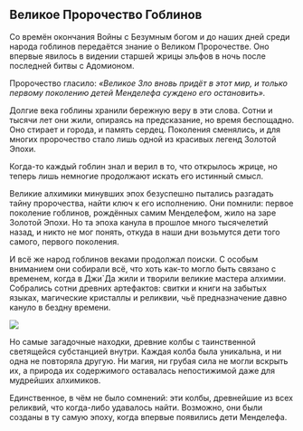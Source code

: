 ## Великое Пророчество Гоблинов
Со времён окончания Войны с Безумным богом и до наших дней среди народа гоблинов передаётся знание о Великом Пророчестве. Оно впервые явилось в видении старшей жрицы эльфов в ночь после последней битвы с Адомионом.

Пророчество гласило: *«Великое Зло вновь придёт в этот мир, и только первому поколению детей Менделефа суждено его остановить».*

Долгие века гоблины хранили бережную веру в эти слова. Сотни и тысячи лет они жили, опираясь на предсказание, но время беспощадно. Оно стирает и города, и память сердец. Поколения сменялись, и для многих пророчество стало лишь одной из красивых легенд Золотой Эпохи.

Когда-то каждый гоблин знал и верил в то, что открылось жрице, но теперь лишь немногие продолжают искать его истинный смысл.

Великие алхимики минувших эпох безуспешно пытались разгадать тайну пророчества, найти ключ к его исполнению. Они помнили: первое поколение гоблинов, рождённых самим Менделефом, жило на заре Золотой Эпохи. Но та эпоха канула в прошлое много тысячелетий назад, и никто не мог понять, откуда в наши дни возьмутся дети того самого, первого поколения.

И всё же народ гоблинов веками продолжал поиски. С особым вниманием они собирали всё, что хоть как-то могло быть связано с временем, когда в Джи`Да жили и творили великие мастера алхимии.
Собрались сотни древних артефактов: свитки и книги на забытых языках, магические кристаллы и реликвии, чьё предназначение давно кануло в бездну времени.

![](flusk1.2x.jpg)

Но самые загадочные находки, древние колбы с таинственной светящейся субстанцией внутри. Каждая колба была уникальна, и ни одна не повторяла другую. Ни магия, ни грубая сила не могли вскрыть их, а природа их содержимого оставалась непостижимой даже для мудрейших алхимиков.

Единственное, в чём не было сомнений: эти колбы, древнейшие из всех реликвий, что когда-либо удавалось найти. Возможно, они были созданы в ту самую эпоху, когда впервые появились дети Менделефа.
